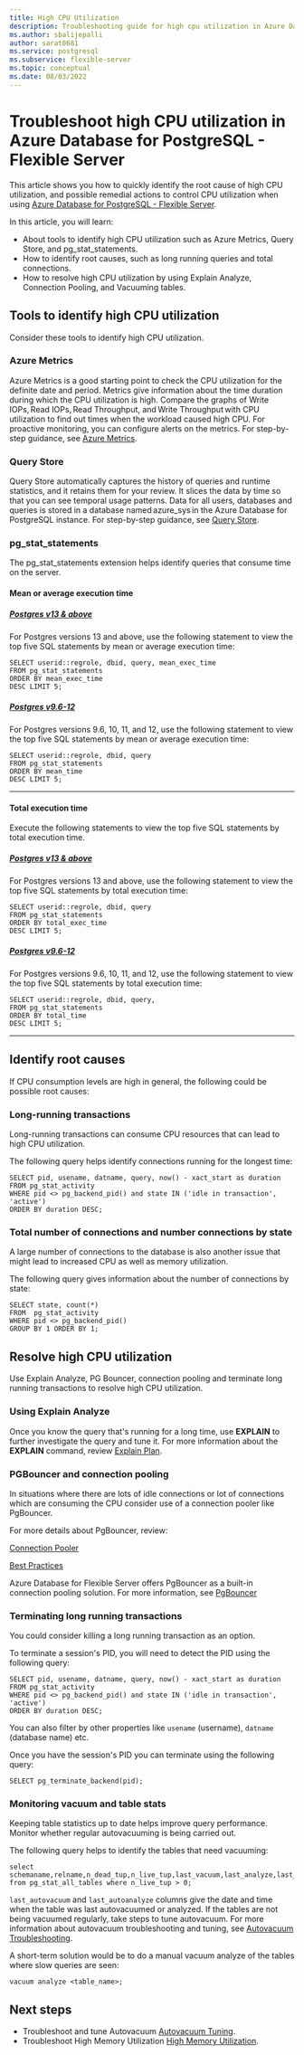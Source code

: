 ```yaml
---
title: High CPU Utilization
description: Troubleshooting guide for high cpu utilization in Azure Database for PostgreSQL - Flexible Server
ms.author: sbalijepalli
author: sarat0681
ms.service: postgresql
ms.subservice: flexible-server
ms.topic: conceptual
ms.date: 08/03/2022
---
```


#  Troubleshoot high CPU utilization in Azure Database for PostgreSQL - Flexible Server

This article shows you how to quickly identify the root cause of high CPU utilization, and possible remedial actions to control CPU utilization when using [Azure Database for PostgreSQL - Flexible Server](overview.md). 

In this article, you will learn: 

- About tools to identify high CPU utilization such as Azure Metrics, Query Store, and pg_stat_statements. 
- How to identify root causes, such as long running queries and total connections. 
- How to resolve high CPU utilization by using Explain Analyze, Connection Pooling, and Vacuuming tables. 


## Tools to identify high CPU utilization 

Consider these tools to identify high CPU utilization. 

### Azure Metrics 

Azure Metrics is a good starting point to check the CPU utilization for the definite date and period. Metrics give information about the time duration during which the CPU utilization is high. Compare the graphs of Write IOPs, Read IOPs, Read Throughput, and Write Throughput with CPU utilization to find out times when the workload caused high CPU. For proactive monitoring, you can configure alerts on the metrics. For step-by-step guidance, see [Azure Metrics](./howto-alert-on-metrics.md).


### Query Store

Query Store automatically captures the history of queries and runtime statistics, and it retains them for your review. It slices the data by time so that you can see temporal usage patterns. Data for all users, databases and queries is stored in a database named azure_sys in the Azure Database for PostgreSQL instance. For step-by-step guidance, see [Query Store](./concepts-query-store.md).

### pg_stat_statements

The pg_stat_statements extension helps identify queries that consume time on the server.

#### Mean or average execution time 

##### [Postgres v13 & above](#tab/postgres-13)


For Postgres versions 13 and above, use the following statement to view the top five SQL statements by mean or average execution time: 

```postgresql
SELECT userid::regrole, dbid, query, mean_exec_time 
FROM pg_stat_statements 
ORDER BY mean_exec_time 
DESC LIMIT 5;   
```


##### [Postgres v9.6-12](#tab/postgres9-12)

For Postgres versions 9.6, 10, 11, and 12, use the following statement to view the top five SQL statements by mean or average execution time: 


```postgresql
SELECT userid::regrole, dbid, query 
FROM pg_stat_statements 
ORDER BY mean_time 
DESC LIMIT 5;    
```

---

#### Total execution time

Execute the following statements to view the top five SQL statements by total execution time. 

##### [Postgres v13 & above](#tab/postgres-13)

For Postgres versions 13 and above, use the following statement to view the top five SQL statements by total execution time: 

```postgresql
SELECT userid::regrole, dbid, query 
FROM pg_stat_statements 
ORDER BY total_exec_time 
DESC LIMIT 5;   
```

##### [Postgres v9.6-12](#tab/postgres9-12)

For Postgres versions 9.6, 10, 11, and 12, use the following statement to view the top five SQL statements by total execution time: 

```postgresql
SELECT userid::regrole, dbid, query, 
FROM pg_stat_statements 
ORDER BY total_time 
DESC LIMIT 5;    
```

---


## Identify root causes 

If CPU consumption levels are high in general, the following could be possible root causes: 


### Long-running transactions  

Long-running transactions can consume CPU resources that can lead to high CPU utilization.

The following query helps identify connections running for the longest time:  

```postgresql
SELECT pid, usename, datname, query, now() - xact_start as duration 
FROM pg_stat_activity  
WHERE pid <> pg_backend_pid() and state IN ('idle in transaction', 'active') 
ORDER BY duration DESC;   
```

### Total number of connections and number connections by state 

A large number of connections to the database is also another issue that might lead to increased CPU as well as memory utilization.


The following query gives information about the number of connections by state: 

```postgresql
SELECT state, count(*)  
FROM  pg_stat_activity   
WHERE pid <> pg_backend_pid()  
GROUP BY 1 ORDER BY 1;   
```
  
## Resolve high CPU utilization

Use Explain Analyze, PG Bouncer, connection pooling and terminate long running transactions to resolve high CPU utilization. 

### Using Explain Analyze 

Once you know the query that's running for a long time, use **EXPLAIN** to further investigate the query and tune it. 
For more information about the **EXPLAIN** command, review [Explain Plan](https://www.postgresql.org/docs/current/sql-explain.html). 


### PGBouncer and connection pooling 

In situations where there are lots of idle connections or lot of connections which are consuming the CPU consider use of a connection pooler like PgBouncer.

For more details about PgBouncer, review: 

[Connection Pooler](https://techcommunity.microsoft.com/t5/azure-database-for-postgresql/not-all-postgres-connection-pooling-is-equal/ba-p/825717)

[Best Practices](https://techcommunity.microsoft.com/t5/azure-database-for-postgresql/connection-handling-best-practice-with-postgresql/ba-p/790883)

Azure Database for Flexible Server offers PgBouncer as a built-in connection pooling solution. For more information, see [PgBouncer](./concepts-pgbouncer.md)


### Terminating long running transactions

You could consider killing a long running transaction as an option.

To terminate a session's PID, you will need to detect the PID using the following query: 

```postgresql
SELECT pid, usename, datname, query, now() - xact_start as duration 
FROM pg_stat_activity  
WHERE pid <> pg_backend_pid() and state IN ('idle in transaction', 'active') 
ORDER BY duration DESC;   
```

You can also filter by other properties like `usename` (username), `datname` (database name) etc.  

Once you have the session's PID you can terminate using the following query:

```postgresql
SELECT pg_terminate_backend(pid);
```

### Monitoring vacuum and table stats 

Keeping table statistics up to date helps improve query performance. Monitor whether regular autovacuuming is being carried out. 


The following query helps to identify the tables that need vacuuming: 

```postgresql
select schemaname,relname,n_dead_tup,n_live_tup,last_vacuum,last_analyze,last_autovacuum,last_autoanalyze 
from pg_stat_all_tables where n_live_tup > 0;   
```

`last_autovacuum` and `last_autoanalyze` columns give the date and time when the table was last autovacuumed or analyzed. If the tables are not being vacuumed regularly, take steps to tune autovacuum. For more information about autovacuum troubleshooting and tuning, see [Autovacuum Troubleshooting](./how-to-autovacuum-tuning.md).


A short-term solution would be to do a manual vacuum analyze of the tables where slow queries are seen:

```postgresql
vacuum analyze <table_name>;
```

## Next steps

- Troubleshoot and tune Autovacuum [Autovacuum Tuning](./how-to-autovacuum-tuning.md).
- Troubleshoot High Memory Utilization [High Memory Utilization](./how-to-high-memory-utilization.md).
